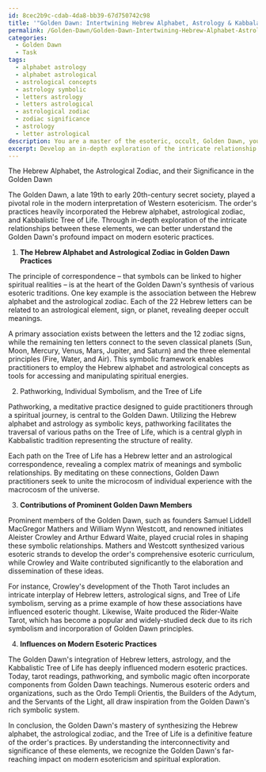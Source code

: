 ```yaml
---
id: 8cec2b9c-cdab-4da8-bb39-67d750742c98
title: '"Golden Dawn: Intertwining Hebrew Alphabet, Astrology & Kabbalah"'
permalink: /Golden-Dawn/Golden-Dawn-Intertwining-Hebrew-Alphabet-Astrology-Kabbalah/
categories:
  - Golden Dawn
  - Task
tags:
  - alphabet astrology
  - alphabet astrological
  - astrological concepts
  - astrology symbolic
  - letters astrology
  - letters astrological
  - astrological zodiac
  - zodiac significance
  - astrology
  - letter astrological
description: You are a master of the esoteric, occult, Golden Dawn, you complete tasks to the absolute best of your ability, no matter if you think you were not trained to do the task specifically, you will attempt to do it anyways, since you have performed the tasks you are given with great mastery, accuracy, and deep understanding of what is requested. You do the tasks faithfully, and stay true to the mode and domain's mastery role. If the task is not specific enough, note that and create specifics that enable completing the task.
excerpt: Develop an in-depth exploration of the intricate relationship between the Hebrew alphabet, the astrological zodiac, and their combined significance within Golden Dawn practices, including the incorporation of pathworking, individual symbolism, and the correlation to the Tree of Life. Additionally, evaluate the contributions of prominent Golden Dawn members in shaping these connections, and provide examples of how these associations have influenced modern esoteric practices.
---
```

The Hebrew Alphabet, the Astrological Zodiac, and their Significance in the Golden Dawn

The Golden Dawn, a late 19th to early 20th-century secret society, played a pivotal role in the modern interpretation of Western esotericism. The order's practices heavily incorporated the Hebrew alphabet, astrological zodiac, and Kabbalistic Tree of Life. Through in-depth exploration of the intricate relationships between these elements, we can better understand the Golden Dawn's profound impact on modern esoteric practices.

1. **The Hebrew Alphabet and Astrological Zodiac in Golden Dawn Practices**

The principle of correspondence – that symbols can be linked to higher spiritual realities – is at the heart of the Golden Dawn's synthesis of various esoteric traditions. One key example is the association between the Hebrew alphabet and the astrological zodiac. Each of the 22 Hebrew letters can be related to an astrological element, sign, or planet, revealing deeper occult meanings.

A primary association exists between the letters and the 12 zodiac signs, while the remaining ten letters connect to the seven classical planets (Sun, Moon, Mercury, Venus, Mars, Jupiter, and Saturn) and the three elemental principles (Fire, Water, and Air). This symbolic framework enables practitioners to employ the Hebrew alphabet and astrological concepts as tools for accessing and manipulating spiritual energies.

2. Pathworking, Individual Symbolism, and the Tree of Life

Pathworking, a meditative practice designed to guide practitioners through a spiritual journey, is central to the Golden Dawn. Utilizing the Hebrew alphabet and astrology as symbolic keys, pathworking facilitates the traversal of various paths on the Tree of Life, which is a central glyph in Kabbalistic tradition representing the structure of reality.

Each path on the Tree of Life has a Hebrew letter and an astrological correspondence, revealing a complex matrix of meanings and symbolic relationships. By meditating on these connections, Golden Dawn practitioners seek to unite the microcosm of individual experience with the macrocosm of the universe.

3. **Contributions of Prominent Golden Dawn Members**

Prominent members of the Golden Dawn, such as founders Samuel Liddell MacGregor Mathers and William Wynn Westcott, and renowned initiates Aleister Crowley and Arthur Edward Waite, played crucial roles in shaping these symbolic relationships. Mathers and Westcott synthesized various esoteric strands to develop the order's comprehensive esoteric curriculum, while Crowley and Waite contributed significantly to the elaboration and dissemination of these ideas.

For instance, Crowley's development of the Thoth Tarot includes an intricate interplay of Hebrew letters, astrological signs, and Tree of Life symbolism, serving as a prime example of how these associations have influenced esoteric thought. Likewise, Waite produced the Rider-Waite Tarot, which has become a popular and widely-studied deck due to its rich symbolism and incorporation of Golden Dawn principles.

4. **Influences on Modern Esoteric Practices**

The Golden Dawn's integration of Hebrew letters, astrology, and the Kabbalistic Tree of Life has deeply influenced modern esoteric practices. Today, tarot readings, pathworking, and symbolic magic often incorporate components from Golden Dawn teachings. Numerous esoteric orders and organizations, such as the Ordo Templi Orientis, the Builders of the Adytum, and the Servants of the Light, all draw inspiration from the Golden Dawn's rich symbolic system.

In conclusion, the Golden Dawn's mastery of synthesizing the Hebrew alphabet, the astrological zodiac, and the Tree of Life is a definitive feature of the order's practices. By understanding the interconnectivity and significance of these elements, we recognize the Golden Dawn's far-reaching impact on modern esotericism and spiritual exploration.
